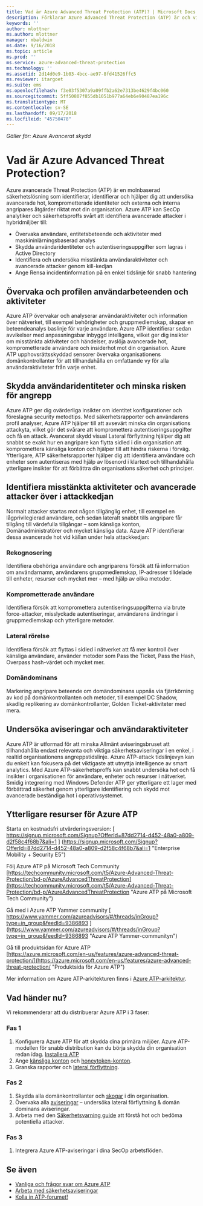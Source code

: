 ```yaml
---
title: Vad är Azure Advanced Threat Protection (ATP)? | Microsoft Docs
description: Förklarar Azure Advanced Threat Protection (ATP) är och vilka typer av misstänkta aktiviteter kan identifiera
keywords: ''
author: mlottner
ms.author: mlottner
manager: mbaldwin
ms.date: 9/16/2018
ms.topic: article
ms.prod: ''
ms.service: azure-advanced-threat-protection
ms.technology: ''
ms.assetid: 2d14d0e9-1b03-4bcc-ae97-8fd41526ffc5
ms.reviewer: itargoet
ms.suite: ems
ms.openlocfilehash: f3e03f5307a9a09ffb2a62e7313be4629f4bc060
ms.sourcegitcommit: 5ff50807f855db1051b977a64eb6e90487ea196c
ms.translationtype: MT
ms.contentlocale: sv-SE
ms.lasthandoff: 09/17/2018
ms.locfileid: "45750478"
---
```

*Gäller för: Azure Avancerat skydd*

# <a name="what-is-azure-advanced-threat-protection"></a>Vad är Azure Advanced Threat Protection?
Azure avancerade Threat Protection (ATP) är en molnbaserad säkerhetslösning som identifierar, identifierar och hjälper dig att undersöka avancerade hot, komprometterade identiteter och externa och interna angripares åtgärder riktat mot din organisation. Azure ATP kan SecOp analytiker och säkerhetsproffs svårt att identifiera avancerade attacker i hybridmiljöer till:  
- Övervaka användare, entitetsbeteende och aktiviteter med maskininlärningsbaserad analys  
- Skydda användaridentiteter och autentiseringsuppgifter som lagras i Active Directory  
- Identifiera och undersöka misstänkta användaraktiviteter och avancerade attacker genom kill-kedjan 
- Ange Rensa incidentinformation på en enkel tidslinje för snabb hantering 
 
## <a name="monitor-and-profile-user-behavior-and-activities"></a>Övervaka och profilen användarbeteenden och aktiviteter  
Azure ATP övervakar och analyserar användaraktiviteter och information över nätverket, till exempel behörigheter och gruppmedlemskap, skapar en beteendeanalys baslinje för varje användare. Azure ATP identifierar sedan avvikelser med anpassningsbar inbyggd intelligens, vilket ger dig insikter om misstänkta aktiviteter och händelser, avslöja avancerade hot, komprometterade användare och insiderhot mot din organisation. Azure ATP upphovsrättsskyddad sensorer övervaka organisationens domänkontrollanter för att tillhandahålla en omfattande vy för alla användaraktiviteter från varje enhet. 
 
## <a name="protect-user-identities-and-reduce-the-attack-surface"></a>Skydda användaridentiteter och minska risken för angrepp   
Azure ATP ger dig ovärderliga insikter om identitet konfigurationer och föreslagna security metodtips. Med säkerhetsrapporter och användarens profil analyser, Azure ATP hjälper till att avsevärt minska din organisations attackyta, vilket gör det svårare att kompromettera autentiseringsuppgifter och få en attack. Avancerat skydd visual Lateral förflyttning hjälper dig att snabbt se exakt hur en angripare kan flytta sidled i din organisation att kompromettera känsliga konton och hjälper till att hindra riskerna i förväg. Ytterligare, ATP säkerhetsrapporter hjälper dig att identifiera användare och enheter som autentiseras med hjälp av lösenord i klartext och tillhandahålla ytterligare insikter för att förbättra din organisations säkerhet och principer.  
 
## <a name="identify-suspicious-activities-and-advanced-attacks-across-the-attack-kill-chain"></a>Identifiera misstänkta aktiviteter och avancerade attacker över i attackkedjan 
Normalt attacker startas mot någon tillgänglig enhet, till exempel en lågprivilegierad användare, och sedan lateralt snabbt tills angripare får tillgång till värdefulla tillgångar – som känsliga konton, Domänadministratörer och mycket känsliga data. Azure ATP identifierar dessa avancerade hot vid källan under hela attackkedjan: 
### <a name="reconnaissance"></a>Rekognosering 
Identifiera obehöriga användare och angriparens försök att få information om användarnamn, användarens gruppmedlemskap, IP-adresser tilldelade till enheter, resurser och mycket mer – med hjälp av olika metoder.  
### <a name="compromised-users"></a>Komprometterade användare
Identifiera försök att kompromettera autentiseringsuppgifterna via brute force-attacker, misslyckade autentiseringar, användarens ändringar i gruppmedlemskap och ytterligare metoder.  

### <a name="lateral-movements"></a>Lateral rörelse
Identifiera försök att flyttas i sidled i nätverket att få mer kontroll över känsliga användare, använder metoder som Pass the Ticket, Pass the Hash, Overpass hash-värdet och mycket mer.  

### <a name="domain-dominance"></a>Domändominans
Markering angripare beteende om domändominans uppnås via fjärrkörning av kod på domänkontrollanten och metoder, till exempel DC Shadow, skadlig replikering av domänkontrollanter, Golden Ticket-aktiviteter med mera.   

## <a name="investigate-alerts-and-user-activities"></a>Undersöka aviseringar och användaraktiviteter  
Azure ATP är utformad för att minska Allmänt aviseringsbruset att tillhandahålla endast relevanta och viktiga säkerhetsaviseringar i en enkel, i realtid organisationens angreppstidslinje. Azure ATP-attack tidslinjevyn kan du enkelt kan fokusera på det viktigaste att utnyttja intelligence av smart analytics. Med Azure ATP-säkerhetsproffs kan snabbt undersöka hot och få insikter i organisationen för användare, enheter och resurser i nätverket. Smidig integrering med Windows Defender ATP ger ytterligare ett lager med förbättrad säkerhet genom ytterligare identifiering och skydd mot avancerade beständiga hot i operativsystemet.  

## <a name="additional-resources-for-azure-atp"></a>Ytterligare resurser för Azure ATP  
Starta en kostnadsfri utvärderingsversion: [ https://signup.microsoft.com/Signup?OfferId=87dd2714-d452-48a0-a809-d2f58c4f68b7&ali=1 ] (https://signup.microsoft.com/Signup?OfferId=87dd2714-d452-48a0-a809-d2f58c4f68b7&ali=1 "Enterprise Mobility + Security E5")
 
Följ Azure ATP på Microsoft Tech Community  
[https://techcommunity.microsoft.com/t5/Azure-Advanced-Threat-Protection/bd-p/AzureAdvancedThreatProtection](https://techcommunity.microsoft.com/t5/Azure-Advanced-Threat-Protection/bd-p/AzureAdvancedThreatProtection "Azure ATP på Microsoft Tech Community")
 
Gå med i Azure ATP Yammer community [ https://www.yammer.com/azureadvisors/#/threads/inGroup?type=in_group&feedId=9386893 ] (https://www.yammer.com/azureadvisors/#/threads/inGroup?type=in_group&feedId=9386893 "Azure ATP Yammer-communityn")
 
Gå till produktsidan för Azure ATP  
[https://azure.microsoft.com/en-us/features/azure-advanced-threat-protection/](https://azure.microsoft.com/en-us/features/azure-advanced-threat-protection/ "Produktsida för Azure ATP")

Mer information om Azure ATP-arkitekturen finns i [Azure ATP-arkitektur](atp-architecture.md).
 
## <a name="whats-next"></a>Vad händer nu? 

Vi rekommenderar att du distribuerar Azure ATP i 3 faser:  

### <a name="phase-1"></a>Fas 1

1. Konfigurera Azure ATP för att skydda dina primära miljöer. Azure ATP-modellen för snabb distribution kan du börja skydda din organisation redan idag. [Installera ATP](install-atp-step1.md)  
2. Ange [känsliga konton](sensitive-accounts.md) och [honeytoken-konton](install-atp-step7.md).   
3. Granska rapporter och [lateral förflyttning](use-case-lateral-movement-path.md).  


### <a name="phase-2"></a>Fas 2

1. Skydda alla domänkontrollanter och [skogar](atp-multi-forest.md) i din organisation.  
2.  Övervaka alla [aviseringar](working-with-suspicious-activities.md) – undersöka lateral förflyttning & domän dominans aviseringar.  
3. Arbeta med den [Säkerhetsvarning guide](suspicious-activity-guide.md) att förstå hot och bedöma potentiella attacker.   


### <a name="phase-3"></a>Fas 3

1. Integrera Azure ATP-aviseringar i dina SecOp arbetsflöden. 

## <a name="see-also"></a>Se även
- [Vanliga och frågor svar om Azure ATP](atp-technical-faq.md)
- [Arbeta med säkerhetsaviseringar](working-with-suspicious-activities.md)
- [Kolla in ATP-forumet!](https://aka.ms/azureatpcommunity)